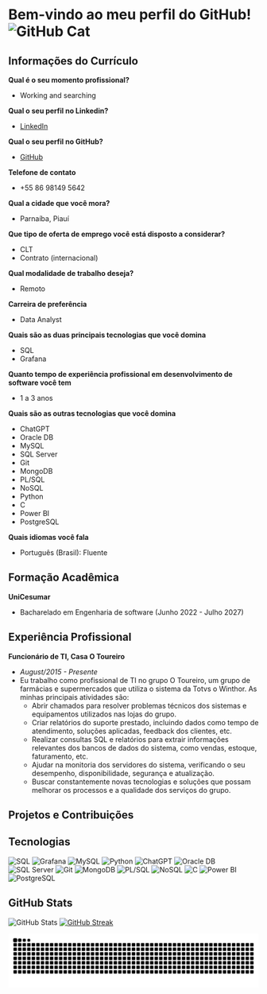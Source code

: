 # Bem-vindo ao meu perfil do GitHub! <img src="https://github.githubassets.com/images/modules/logos_page/GitHub-Mark.png" alt="GitHub Cat" width="32"/>


## Informações do Currículo

**Qual é o seu momento profissional?**
- Working and searching

**Qual o seu perfil no Linkedin?**
- [LinkedIn](https://www.linkedin.com/in/matheus-costa-05093b254)

**Qual o seu perfil no GitHub?**
- [GitHub](https://github.com/matheusphb)

**Telefone de contato**
- +55 86 98149 5642

**Qual a cidade que você mora?**
- Parnaíba, Piauí

**Que tipo de oferta de emprego você está disposto a considerar?**
- CLT
- Contrato (internacional)

**Qual modalidade de trabalho deseja?**
- Remoto

**Carreira de preferência**
- Data Analyst

**Quais são as duas principais tecnologias que você domina**
- SQL
- Grafana

**Quanto tempo de experiência profissional em desenvolvimento de software você tem**
- 1 a 3 anos

**Quais são as outras tecnologias que você domina**
- ChatGPT
- Oracle DB
- MySQL
- SQL Server
- Git
- MongoDB
- PL/SQL
- NoSQL
- Python
- C
- Power BI
- PostgreSQL

**Quais idiomas você fala**
- Português (Brasil): Fluente

## Formação Acadêmica

**UniCesumar**
- Bacharelado em Engenharia de software (Junho 2022 - Julho 2027)

## Experiência Profissional

**Funcionário de TI, Casa O Toureiro**
- *August/2015 - Presente*
- Eu trabalho como profissional de TI no grupo O Toureiro, um grupo de farmácias e supermercados que utiliza o sistema da Totvs o Winthor. As minhas principais atividades são:
  - Abrir chamados para resolver problemas técnicos dos sistemas e equipamentos utilizados nas lojas do grupo.
  - Criar relatórios do suporte prestado, incluindo dados como tempo de atendimento, soluções aplicadas, feedback dos clientes, etc.
  - Realizar consultas SQL e relatórios para extrair informações relevantes dos bancos de dados do sistema, como vendas, estoque, faturamento, etc.
  - Ajudar na monitoria dos servidores do sistema, verificando o seu desempenho, disponibilidade, segurança e atualização.
  - Buscar constantemente novas tecnologias e soluções que possam melhorar os processos e a qualidade dos serviços do grupo.

## Projetos e Contribuições


## Tecnologias

![SQL](https://img.shields.io/badge/SQL-%23007ACC.svg?style=flat&logo=microsoft-sql-server&logoColor=white)
![Grafana](https://img.shields.io/badge/Grafana-%23F46800.svg?style=flat&logo=grafana&logoColor=white)
![MySQL](https://img.shields.io/badge/MySQL-%234479A1.svg?style=flat&logo=mysql&logoColor=white)
![Python](https://img.shields.io/badge/Python-%233776AB.svg?style=flat&logo=python&logoColor=white)
![ChatGPT](https://img.shields.io/badge/ChatGPT-%2300A67C.svg?style=flat&logo=openai&logoColor=white)
![Oracle DB](https://img.shields.io/badge/Oracle%20DB-%23F80000.svg?style=flat&logo=oracle&logoColor=white)
![SQL Server](https://img.shields.io/badge/SQL%20Server-%23CC2927.svg?style=flat&logo=microsoft-sql-server&logoColor=white)
![Git](https://img.shields.io/badge/Git-%23F05033.svg?style=flat&logo=git&logoColor=white)
![MongoDB](https://img.shields.io/badge/MongoDB-%2347A248.svg?style=flat&logo=mongodb&logoColor=white)
![PL/SQL](https://img.shields.io/badge/PL%2FSQL-%23D73A49.svg?style=flat&logo=oracle&logoColor=white)
![NoSQL](https://img.shields.io/badge/NoSQL-%23E94D5F.svg?style=flat&logo=nosql&logoColor=white)
![C](https://img.shields.io/badge/C-%23A8B9CC.svg?style=flat&logo=c&logoColor=white)
![Power BI](https://img.shields.io/badge/Power%20BI-%23F2C811.svg?style=flat&logo=power-bi&logoColor=white)
![PostgreSQL](https://img.shields.io/badge/PostgreSQL-%23336791.svg?style=flat&logo=postgresql&logoColor=white)


## GitHub Stats

![GitHub Stats](https://github-readme-stats.vercel.app/api?username=matheusphb&theme=transparent&bg_color=000&border_color=30A3DC&show_icons=true&icon_color=30A3DC&title_color=E94D5F&text_color=FFF) [![GitHub Streak](https://streak-stats.demolab.com?user=matheusphb&theme=highcontrast&hide_border=false)](https://git.io/streak-stats)


![snake gif](https://github.com/matheusphb/matheusphb/blob/output/github-contribution-grid-snake-dark.svg)
